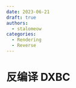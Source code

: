 ```yaml
---
date: 2023-06-21
draft: true
authors:
  - stalomeow
categories:
  - Rendering
  - Reverse
---
```


# 反编译 DXBC

<!-- more -->
